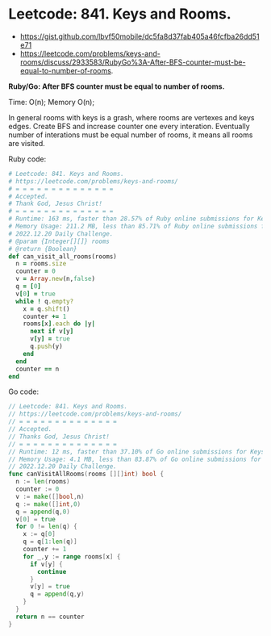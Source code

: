 # Leetcode: 841. Keys and Rooms.

- https://gist.github.com/lbvf50mobile/dc5fa8d37fab405a46fcfba26dd51e71
- https://leetcode.com/problems/keys-and-rooms/discuss/2933583/RubyGo%3A-After-BFS-counter-must-be-equal-to-number-of-rooms.

**Ruby/Go: After BFS counter must be equal to number of rooms.**

Time: O(n); Memory O(n);

In general rooms with keys is a grash, where rooms are vertexes and keys edges. Create BFS and increase counter one every interation. Eventually number of interations must be equal number of rooms, it means all rooms are visited.

Ruby code:
```Ruby
# Leetcode: 841. Keys and Rooms.
# https://leetcode.com/problems/keys-and-rooms/
# = = = = = = = = = = = = = =
# Accepted.
# Thank God, Jesus Christ!
# = = = = = = = = = = = = = =
# Runtime: 163 ms, faster than 28.57% of Ruby online submissions for Keys and Rooms.
# Memory Usage: 211.2 MB, less than 85.71% of Ruby online submissions for Keys and Rooms.
# 2022.12.20 Daily Challenge.
# @param {Integer[][]} rooms
# @return {Boolean}
def can_visit_all_rooms(rooms)
  n = rooms.size
  counter = 0
  v = Array.new(n,false)
  q = [0]
  v[0] = true
  while ! q.empty?
    x = q.shift()
    counter += 1
    rooms[x].each do |y|
      next if v[y]
      v[y] = true
      q.push(y)
    end
  end
  counter == n
end
```
Go code:
```Go
// Leetcode: 841. Keys and Rooms.
// https://leetcode.com/problems/keys-and-rooms/
// = = = = = = = = = = = = = =
// Accepted.
// Thanks God, Jesus Christ!
// = = = = = = = = = = = = = =
// Runtime: 12 ms, faster than 37.10% of Go online submissions for Keys and Rooms.
// Memory Usage: 4.1 MB, less than 83.87% of Go online submissions for Keys and Rooms.
// 2022.12.20 Daily Challenge.
func canVisitAllRooms(rooms [][]int) bool {
  n := len(rooms)
  counter := 0
  v := make([]bool,n)
  q := make([]int,0)
  q = append(q,0)
  v[0] = true
  for 0 != len(q) {
    x := q[0]
    q = q[1:len(q)]
    counter += 1
    for _,y := range rooms[x] {
      if v[y] {
        continue
      }
      v[y] = true
      q = append(q,y)
    }
  }
  return n == counter
}
```
